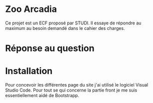 # Zoo Arcadia

Ce projet est un ECF proposé par STUDI. Il essaye de répondre au maximum au besoin demandé 
dans le cahier des charges.

# Réponse au question 



# Installation

Pour concevoir les différentes page du site j'ai utilisé le logiciel Visual Studio Code. 
Pour tout se qui concerne la partie front je me suis essentiellement aidé de Bootstrapp. 